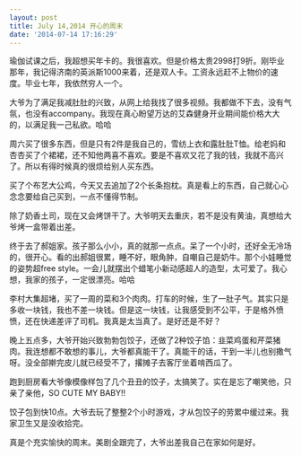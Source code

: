 ```yaml
---
layout: post
title: July 14,2014 开心的周末
date: '2014-07-14 17:16:29'
---
```



瑜伽试课之后，我超想买年卡的。我很喜欢。但是价格太贵2998打9折。刚毕业那年，我记得济南的英派斯1000来着，还是双人卡。工资永远赶不上物价的速度。毕业七年，我依然穷人一个。

大爷为了满足我减肚肚的兴致，从网上给我找了很多视频。我都做不下去，没有气氛，也没有accompany。我现在真心盼望万达的艾森健身开业期间能价格大大的，以满足我一己私欲。哈哈

周六买了很多东西，但是只有2件是我自己的，雪纺上衣和露肚肚T恤。给老妈和杏杏买了个裙裙，还不知他两喜不喜欢。要是不喜欢又花了我的钱，我就不高兴了。所以有得时候真的很烦给别人买东西。

买了个布艺大公鸡，今天又去追加了2个长条抱枕。真是看上的东西，自己就心心念念要给自己买到，一点不懂得节制。

除了奶香土司，现在又会烤饼干了。大爷明天去重庆，若不是没有黄油，真想给大爷烤一盒带着出差。

终于去了郝姐家。孩子那么小小，真的就那一点点。呆了一个小时，还好全无冷场的，很开心。看的出郝姐很累，睡不好，眼角肿，自嘲自己是奶牛。那个小娃睡觉的姿势超free style。一会儿就摆出个蜡笔小新动感超人的造型，太可爱了。我心想，我家的孩子，一定很漂亮。哈哈

李村大集超堵，买了一周的菜和3个肉肉。打车的时候，生了一肚子气。其实只是多收一块钱，我也不差一块钱。但是这一块钱，让我感受到不公平，于是格外愤愤，还在快递差评了司机。我真是太当真了。是好还是不好？

晚上五点多，大爷开始兴致勃勃包饺子，还做了2种饺子馅：韭菜鸡蛋和芹菜猪肉。我连想都不敢想的事儿，大爷都真能干了。真能干的话，干到一半儿也别撒气呀。没全部擀完皮儿就已经受不了，撂摊子去客厅坐着啃西瓜了。

跑到厨房看大爷像模像样包了几个丑丑的饺子，太搞笑了。实在是忘了嘲笑他，只亲了亲他，SO CUTE MY BABY!!

饺子包到快10点。大爷去玩了整整2个小时游戏，才从包饺子的劳累中缓过来。我家卫生又是没收拾完。

真是个充实愉快的周末。美剧全跟完了，大爷出差我自己在家如何是好。

 


